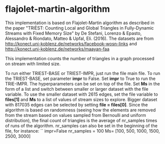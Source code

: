 # flajolet-martin-algorithm

This implementation is based on Flajolet-Martin algorithm as described in the paper "TRIÈST: Counting Local and Global
Triangles in Fully-Dynamic Streams with Fixed Memory Size" by De Stefani, Lorenzo & Epasto, Alessandro & Riondato, Matteo & Upfal, Eli. (2016).
The datasets are from http://konect.uni-koblenz.de/networks/facebook-wosn-links and http://konect.uni-koblenz.de/networks/maayan-faa

This implementation counts the number of triangles in a graph processed on stream with limited size.

To run either TRIEST-BASE or TRIEST-IMPR, just run the file main file. To run the TRIEST-BASE, set parameter **impr** to False. Set **impr** to True to run the TRIE-IMPR. The hyperparameters can be set on top of the file. Set **Ms** in the form of a list and switch between smaller or larger dataset with the file variable. To use the smaller dataset with 2615 edges, set the file variable to **files[1]** and **Ms** to a list of values of stream sizes to explore. Bigger dataset with 817035 edges can be selected by setting **file = files[0]**. Since the algorithm is based on randomness (seeing how the elements are removed from the stream based on values sampled from Bernoulli and uniform distribution), the final count of triangles is the average of nr_samples times of runs of the algorithm. nr_samples can also be set in the beginning of the file, for instance:
``
impr=False
nr_samples = 100
Ms= [100, 500, 1000, 1500, 2500, 3000]
```
